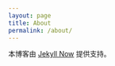```yaml
---
layout: page
title: About
permalink: /about/
---
```


本博客由 [Jekyll Now](https://github.com/barryclark/jekyll-now) 提供支持。
